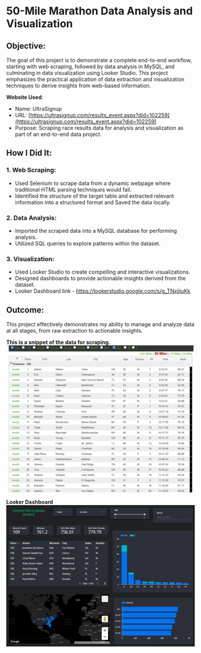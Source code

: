 # 50-Mile Marathon Data Analysis and Visualization

## Objective:
The goal of this project is to demonstrate a complete end-to-end workflow, starting with web scraping, followed by data analysis in MySQL, and culminating in data visualization using Looker Studio. This project emphasizes the practical application of data extraction and visualization techniques to derive insights from web-based information.

**Website Used**:  
- Name: UltraSignup  
- URL: [https://ultrasignup.com/results_event.aspx?did=102259](https://ultrasignup.com/results_event.aspx?did=102259)  
- Purpose: Scraping race results data for analysis and visualization as part of an end-to-end data project.


## How I Did It:
### 1. Web Scraping:
- Used Selenium to scrape data from a dynamic webpage where traditional HTML parsing techniques would fail.
- Identified the structure of the target table and extracted relevant information into a structured format and Saved the data locally.

### 2. Data Analysis:
- Imported the scraped data into a MySQL database for performing analysis.
- Utilized SQL queries to explore patterns within the dataset.

### 3. Visualization:
- Used Looker Studio to create compelling and interactive visualizations.
- Designed dashboards to provide actionable insights derived from the dataset.
- Looker Dashboard link - https://lookerstudio.google.com/s/g_TNxjjiuKk

## Outcome:
This project effectively demonstrates my ability to manage and analyze data at all stages, from raw extraction to actionable insights.

**This is a snippet of the data for scraping.**
![image](table_Screenshot.png)


**Looker Dashboard**
![Race Dashboard](https://github.com/chiragkadam-07/My-Projects/blob/main/LOOKER/Race%20Analysis%20Dashboard.png)
